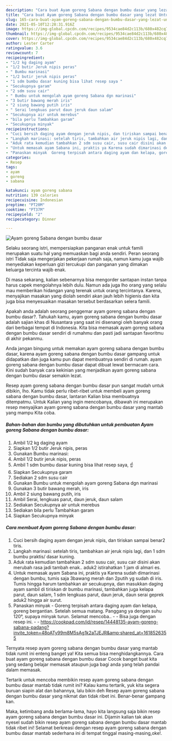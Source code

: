 ```yaml
---
description: "Cara buat Ayam goreng Sabana dengan bumbu dasar yang lezat Untuk Jualan"
title: "Cara buat Ayam goreng Sabana dengan bumbu dasar yang lezat Untuk Jualan"
slug: 165-cara-buat-ayam-goreng-sabana-dengan-bumbu-dasar-yang-lezat-untuk-jualan
date: 2021-05-10T12:28:31.916Z
image: https://img-global.cpcdn.com/recipes/9534cae84d2c113b/680x482cq70/ayam-goreng-sabana-dengan-bumbu-dasar-foto-resep-utama.jpg
thumbnail: https://img-global.cpcdn.com/recipes/9534cae84d2c113b/680x482cq70/ayam-goreng-sabana-dengan-bumbu-dasar-foto-resep-utama.jpg
cover: https://img-global.cpcdn.com/recipes/9534cae84d2c113b/680x482cq70/ayam-goreng-sabana-dengan-bumbu-dasar-foto-resep-utama.jpg
author: Lester Carter
ratingvalue: 3.6
reviewcount: 7
recipeingredient:
- "1/2 kg daging ayam"
- "1/2 butir Jeruk nipis peras"
- " Bumbu marinasi"
- "1/2 butir jeruk nipis peras"
- "1 sdm bumbu dasar kuning bisa lihat resep saya "
- "Secukupnya garam"
- "2 sdm susu cair"
- " Bumbu untuk mengolah ayam goreng Sabana dgn marinasi"
- "3 butir bawang merah iris"
- "2 siung bawang putih iris"
- " Serai lengkuas parut daun jeruk daun salam"
- "Secukupnya air untuk merebus"
- "bila perlu Tambahkan garam"
- "Secukupnya minyak"
recipeinstructions:
- "Cuci bersih daging ayam dengan jeruk nipis, dan tiriskan sampai benar2 tiris."
- "Langkah marinasi: setelah tiris, tambahkan air jeruk nipis lagi, dan 1 sdm bumbu praktis/ dasar kuning."
- "Aduk rata kemudian tambahkan 2 sdm susu cair, susu cair disini akan merubah rasa jadi tambah enak.. aduk2 istirahatkan 1 jam di almari es."
- "Untuk memasak ayam Sabana ini, praktis ya Karena sudah dimarinasi dengan bumbu, tumis saja 3bawang merah dan 2putih yg sudah di iris. Tumis hingga harum tambahkan air secukupnya, dan masukkan daging ayam sambil di tiriskan dr bumbu marinasi, tambahkan juga kelapa parut, daun salam, 1 sdm lengkuas parut, daun jeruk, daun serai geprek aduk2 hingga air surut."
- "Panaskan minyak  Goreng terpisah antara daging ayam dan kelapa, goreng bergantian. Setelah semua matang. Panggang ya dengan suhu 120°, supaya minyak turun. Selamat mencoba..  Bisa juga dengan resep ini.  https://cookpad.com/id/resep/14448135-ayam-goreng-sabana-padang?invite_token=48oATy99m8M5sAg1k2aTJEJR&amp;shared_at=1618526355"
categories:
- Resep
tags:
- ayam
- goreng
- sabana

katakunci: ayam goreng sabana 
nutrition: 139 calories
recipecuisine: Indonesian
preptime: "PT20M"
cooktime: "PT37M"
recipeyield: "2"
recipecategory: Dinner

---
```



![Ayam goreng Sabana dengan bumbu dasar](https://img-global.cpcdn.com/recipes/9534cae84d2c113b/680x482cq70/ayam-goreng-sabana-dengan-bumbu-dasar-foto-resep-utama.jpg)

Selaku seorang istri, mempersiapkan panganan enak untuk famili merupakan suatu hal yang memuaskan bagi anda sendiri. Peran seorang istri Tidak saja mengerjakan pekerjaan rumah saja, namun kamu juga wajib menyediakan keperluan gizi tercukupi dan panganan yang dimakan keluarga tercinta wajib enak.

Di masa  sekarang, kalian sebenarnya bisa mengorder santapan instan tanpa harus capek mengolahnya lebih dulu. Namun ada juga lho orang yang selalu mau memberikan hidangan yang terenak untuk orang tercintanya. Karena, menyajikan masakan yang diolah sendiri akan jauh lebih higienis dan kita juga bisa menyesuaikan masakan tersebut berdasarkan selera famili. 



Apakah anda adalah seorang penggemar ayam goreng sabana dengan bumbu dasar?. Tahukah kamu, ayam goreng sabana dengan bumbu dasar adalah sajian khas di Nusantara yang saat ini disenangi oleh banyak orang dari berbagai tempat di Indonesia. Kita bisa memasak ayam goreng sabana dengan bumbu dasar sendiri di rumahmu dan pasti jadi santapan favoritmu di akhir pekanmu.

Anda jangan bingung untuk memakan ayam goreng sabana dengan bumbu dasar, karena ayam goreng sabana dengan bumbu dasar gampang untuk didapatkan dan juga kamu pun dapat membuatnya sendiri di rumah. ayam goreng sabana dengan bumbu dasar dapat dibuat lewat bermacam cara. Kini sudah banyak cara kekinian yang menjadikan ayam goreng sabana dengan bumbu dasar semakin lezat.

Resep ayam goreng sabana dengan bumbu dasar pun sangat mudah untuk dibikin, lho. Kamu tidak perlu ribet-ribet untuk membeli ayam goreng sabana dengan bumbu dasar, lantaran Kalian bisa membuatnya ditempatmu. Untuk Kalian yang ingin mencobanya, dibawah ini merupakan resep menyajikan ayam goreng sabana dengan bumbu dasar yang mantab yang mampu Kita coba.

<!--inarticleads1-->

##### Bahan-bahan dan bumbu yang dibutuhkan untuk pembuatan Ayam goreng Sabana dengan bumbu dasar:

1. Ambil 1/2 kg daging ayam
1. Siapkan 1/2 butir Jeruk nipis, peras
1. Gunakan  Bumbu marinasi:
1. Ambil 1/2 butir jeruk nipis, peras
1. Ambil 1 sdm bumbu dasar kuning bisa lihat resep saya, ☝️
1. Siapkan Secukupnya garam
1. Sediakan 2 sdm susu cair
1. Gunakan  Bumbu untuk mengolah ayam goreng Sabana dgn marinasi
1. Gunakan 3 butir bawang merah, iris
1. Ambil 2 siung bawang putih, iris
1. Ambil  Serai, lengkuas parut, daun jeruk, daun salam
1. Sediakan Secukupnya air untuk merebus
1. Sediakan bila perlu Tambahkan garam
1. Siapkan Secukupnya minyak




<!--inarticleads2-->

##### Cara membuat Ayam goreng Sabana dengan bumbu dasar:

1. Cuci bersih daging ayam dengan jeruk nipis, dan tiriskan sampai benar2 tiris.
1. Langkah marinasi: setelah tiris, tambahkan air jeruk nipis lagi, dan 1 sdm bumbu praktis/ dasar kuning.
1. Aduk rata kemudian tambahkan 2 sdm susu cair, susu cair disini akan merubah rasa jadi tambah enak.. aduk2 istirahatkan 1 jam di almari es.
1. Untuk memasak ayam Sabana ini, praktis ya Karena sudah dimarinasi dengan bumbu, tumis saja 3bawang merah dan 2putih yg sudah di iris. Tumis hingga harum tambahkan air secukupnya, dan masukkan daging ayam sambil di tiriskan dr bumbu marinasi, tambahkan juga kelapa parut, daun salam, 1 sdm lengkuas parut, daun jeruk, daun serai geprek aduk2 hingga air surut.
1. Panaskan minyak  - Goreng terpisah antara daging ayam dan kelapa, goreng bergantian. Setelah semua matang. Panggang ya dengan suhu 120°, supaya minyak turun. Selamat mencoba.. -  - Bisa juga dengan resep ini. -  - https://cookpad.com/id/resep/14448135-ayam-goreng-sabana-padang?invite_token=48oATy99m8M5sAg1k2aTJEJR&amp;shared_at=1618526355




Ternyata resep ayam goreng sabana dengan bumbu dasar yang mantab tidak rumit ini enteng banget ya! Kita semua bisa menghidangkannya. Cara buat ayam goreng sabana dengan bumbu dasar Cocok banget buat kita yang sedang belajar memasak ataupun juga bagi anda yang telah pandai dalam memasak.

Tertarik untuk mencoba membikin resep ayam goreng sabana dengan bumbu dasar mantab tidak rumit ini? Kalau kamu tertarik, yuk kita segera buruan siapin alat dan bahannya, lalu bikin deh Resep ayam goreng sabana dengan bumbu dasar yang nikmat dan tidak ribet ini. Benar-benar gampang kan. 

Maka, ketimbang anda berlama-lama, hayo kita langsung saja bikin resep ayam goreng sabana dengan bumbu dasar ini. Dijamin kalian tak akan nyesel sudah bikin resep ayam goreng sabana dengan bumbu dasar mantab tidak ribet ini! Selamat berkreasi dengan resep ayam goreng sabana dengan bumbu dasar mantab sederhana ini di tempat tinggal masing-masing,oke!.

